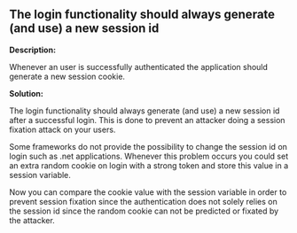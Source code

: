 
The login functionality should always generate (and use) a new session id  
-------

**Description:**

Whenever an user is successfully authenticated the application should generate a 
new session cookie.


**Solution:**

The login functionality should always generate (and use) a new session id after a 
successful login. This is done to prevent an attacker doing a session fixation attack
on your users. 

Some frameworks do not provide the possibility to change the session id on login such as
.net applications. Whenever this problem occurs you could set an extra random cookie on 
login  with a strong token and store this value in a session variable.

Now you can compare the cookie value with the session variable in order to prevent
session fixation since the authentication does not solely relies on the session id since
the random cookie can not be predicted or fixated by the attacker.







	
